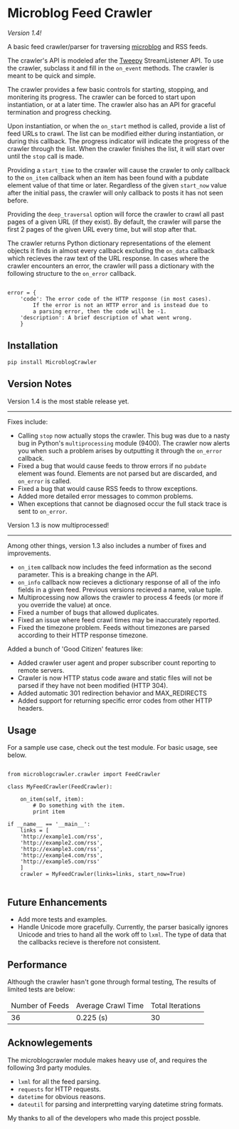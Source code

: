 # Microblog Feed Crawler

*Version 1.4!*

A basic feed crawler/parser for traversing [microblog][1] and RSS feeds.  

[1]: http://openmicroblog.com

The crawler's API is modeled afer the [Tweepy][2] StreamListener API. To use the crawler, subclass it and fill in the `on_event` methods. The crawler is meant to be quick and simple. 

[2]: https://github.com/tweepy/tweepy

The crawler provides a few basic controls for starting, stopping, and monitering its progress. The crawler can be forced to start upon instantiation, or at a later time. The crawler also has an API for graceful termination and progress checking.

Upon instantiation, or when the `on_start` method is called, provide a list of feed URLs to crawl. The list can be modified either during instantiation, or during this callback.  The progress indicator will indicate the progress of the crawler through the list. When the crawler finishes the list, it will start over until the `stop` call is made. 

Providing a `start_time` to the crawler will cause the crawler to only callback to the `on_item` callback when an item has been found with a pubdate element value of that time or later. Regardless of the given `start_now` value after the initial pass, the crawler will only callback to posts it has not seen before.

Providing the `deep_traversal` option will force the crawler to crawl all past pages of a given URL (if they exist). By default, the crawler will parse the first 2 pages of the given URL every time, but will stop after that.

The crawler returns Python dictionary representations of the element objects it finds in almost every callback excluding the `on_data` callback which recieves the raw text of the URL response. In cases where the crawler encounters an error, the crawler will pass a dictionary with the following structure to the `on_error` callback.

<pre><code>
error = {
    'code': The error code of the HTTP response (in most cases). 
        If the error is not an HTTP error and is instead due to 
        a parsing error, then the code will be -1.
    'description': A brief description of what went wrong.
    }
</code></pre>

## Installation

`pip install MicroblogCrawler`

## Version Notes

Version 1.4 is the most stable release yet.

----

Fixes include:

- Calling `stop` now actually stops the crawler. This bug was due to a nasty bug in Python's `multiprocessing` module (9400). The crawler now alerts you when such a problem arises by outputting it through the `on_error` callback.
- Fixed a bug that would cause feeds to throw errors if no `pubdate` element was found. Elements are not parsed but are discarded, and `on_error` is called.
- Fixed a bug that would cause RSS feeds to throw exceptions.
- Added more detailed error messages to common problems.
- When exceptions that cannot be diagnosed occur the full stack trace is sent to `on_error`.


Version 1.3 is now multiprocessed! 

----

Among other things, version 1.3 also includes a number of fixes and improvements.

- `on_item` callback now includes the feed information as the second parameter. This is a breaking change in the API.
- `on_info` callback now recieves a dictionary response of all of the info fields in a given feed. Previous versions recieved a name, value tuple.
- Multiprocessing now allows the crawler to process 4 feeds (or more if you override the value) at once. 
- Fixed a number of bugs that allowed duplicates. 
- Fixed an issue where feed crawl times may be inaccurately reported.
- Fixed the timezone problem. Feeds without timezones are parsed according to their HTTP response timezone.

Added a bunch of 'Good Citizen' features like:
- Added crawler user agent and proper subscriber count reporting to remote servers.
- Crawler is now HTTP status code aware and static files will not be parsed if they have not been modified (HTTP 304).
- Added automatic 301 redirection behavior and MAX\_REDIRECTS
- Added support for returning specific error codes from other HTTP headers.

## Usage

For a sample use case, check out the test module. For basic usage, see below.

<pre><code>
from microblogcrawler.crawler import FeedCrawler

class MyFeedCrawler(FeedCrawler):
    
    on_item(self, item):
        # Do something with the item.
        print item

if __name__ == '__main__':
    links = [
    'http://example1.com/rss',
    'http://example2.com/rss',
    'http://example3.com/rss',
    'http://example4.com/rss',
    'http://example5.com/rss'
    ]
    crawler = MyFeedCrawler(links=links, start_now=True)

</code></pre>

## Future Enhancements

- Add more tests and examples.
- Handle Unicode more gracefully. Currently, the parser basically ignores Unicode and tries to hand all the work off to `lxml`. The type of data that the callbacks recieve is therefore not consistent.

## Performance

Although the crawler hasn't gone through formal testing, The results of limited tests are below:

<table>
    <thead>
        <tr>
            <td>Number of Feeds</td>
            <td>Average Crawl Time</td>
            <td>Total Iterations</td>
        </tr>
    </thead>
    <tbody>
        <tr>
            <td>36</td>
            <td>0.225 (s)</td>
            <td>30</td>
        </tr>
    </tbody>
</table>

## Acknowlegements

The microblogcrawler module makes heavy use of, and requires the following 3rd party modules.

- `lxml` for all the feed parsing.
- `requests` for HTTP requests.
- `datetime` for obvious reasons.
- `dateutil` for parsing and interpretting varying datetime string formats.

My thanks to all of the developers who made this project possble.
